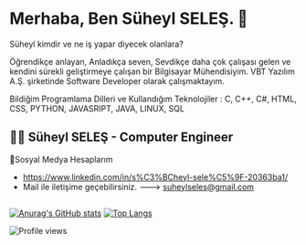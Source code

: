 # Merhaba, Ben Süheyl SELEŞ. 🙂

Süheyl kimdir ve ne iş yapar diyecek olanlara?

Öğrendikçe anlayan,
Anladıkça seven,
Sevdikçe daha çok çalışası gelen ve kendini sürekli geliştirmeye çalışan bir Bilgisayar Mühendisiyim.  VBT Yazılım A.Ş. şirketinde Software Developer olarak çalışmaktayım. 

Bildiğim Programlama Dilleri ve Kullandığım Teknolojiler : C, C++, C#, HTML, CSS, PYTHON, JAVASRIPT, JAVA, LINUX, SQL

## 👨‍💻 Süheyl SELEŞ - Computer Engineer
  

🤝Sosyal Medya Hesaplarım

- https://www.linkedin.com/in/s%C3%BCheyl-sele%C5%9F-20363ba1/
- Mail ile iletişime geçebilirsiniz. ---> suheylseles@gmail.com

##

[![Anurag's GitHub stats](https://github-readme-stats.vercel.app/api?username=SuheylSeles&show_icons=true&theme=radical)](https://github.com/anuraghazra/github-readme-stats)
[![Top Langs](https://github-readme-stats.vercel.app/api/top-langs/?username=SuheylSeles&layout=compact&text_color=daf7dc&bg_color=151515&hide=css,html,php)](https://github.com/anuraghazra/github-readme-stats)

<!--! [![GitHub Streak](https://github-readme-streak-stats.herokuapp.com/?user=SuheylSeles&theme=dark)](https://git.io/streak-stats) -->

<!--![GitHub Activity Graph](https://activity-graph.herokuapp.com/graph?username=SuheylSeles) -->

![Profile views](https://gpvc.arturio.dev/SuheylSeles)  
